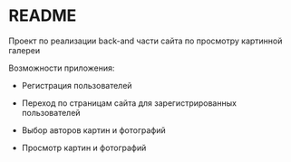 # README

Проект по реализации back-and части сайта по просмотру картинной галереи

Возможности приложения:

* Регистрация пользователей

* Переход по страницам сайта для зарегистрированных пользователей

* Выбор авторов картин и фотографий

* Просмотр картин и фотографий
